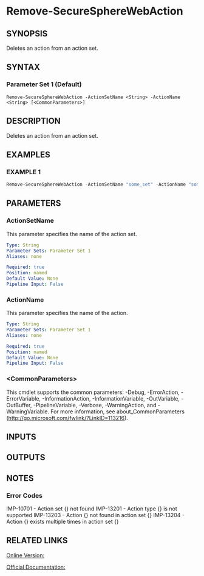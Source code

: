 ﻿# Remove-SecureSphereWebAction

## SYNOPSIS
Deletes an action from an action set.

## SYNTAX

### Parameter Set 1 (Default)
```
Remove-SecureSphereWebAction -ActionSetName <String> -ActionName <String> [<CommonParameters>]
```

## DESCRIPTION
Deletes an action from an action set.

## EXAMPLES

### EXAMPLE 1

```powershell
Remove-SecureSphereWebAction -ActionSetName "some_set" -ActionName "some_action"
```

## PARAMETERS

### ActionSetName
This parameter specifies the name of the action set.

```yaml
Type: String
Parameter Sets: Parameter Set 1
Aliases: none

Required: true
Position: named
Default Value: None
Pipeline Input: False
```

### ActionName
This parameter specifies the name of the action.

```yaml
Type: String
Parameter Sets: Parameter Set 1
Aliases: none

Required: true
Position: named
Default Value: None
Pipeline Input: False
```

### \<CommonParameters\>
This cmdlet supports the common parameters: -Debug, -ErrorAction, -ErrorVariable, -InformationAction, -InformationVariable, -OutVariable, -OutBuffer, -PipelineVariable, -Verbose, -WarningAction, and -WarningVariable. For more information, see about_CommonParameters (http://go.microsoft.com/fwlink/?LinkID=113216).

## INPUTS

## OUTPUTS

## NOTES

### Error Codes
IMP-10701 - Action set {} not found
IMP-13201 - Action type {} is not supported
IMP-13203 - Action {} not found in action set {}
IMP-13204 - Action {} exists multiple times in action set {}

## RELATED LINKS

[Online Version:](https://github.com/akshinmustafayev/Documentation/MD)

[Official Documentation:](https://docs.imperva.com/bundle/v13.6-api-reference-guide/page/66914.htm)



